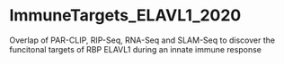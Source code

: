 # ImmuneTargets_ELAVL1_2020
Overlap of PAR-CLIP, RIP-Seq, RNA-Seq and SLAM-Seq to discover the funcitonal targets of RBP ELAVL1 during an innate immune response

